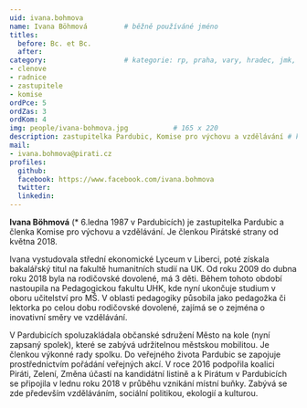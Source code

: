 ```yaml
---
uid: ivana.bohmova
name: Ivana Böhmová   		# běžně používáné jméno
titles:
  before: Bc. et Bc.
  after:
category:             		# kategorie: rp, praha, vary, hradec, jmk, senat
- clenove
- radnice
- zastupitele
- komise
ordPce: 5
ordZas: 3
ordKom: 4
img: people/ivana-bohmova.jpg           # 165 x 220
description: zastupitelka Pardubic, Komise pro výchovu a vzdělávání # kratký popis, max 160 znaků
mail:
- ivana.bohmova@pirati.cz
profiles:
  github:
  facebook: https://www.facebook.com/ivana.bohmova
  twitter:
  linkedin:
---
```


**Ivana Böhmová** (* 6.ledna 1987 v Pardubicích) je zastupitelka Pardubic a členka Komise pro výchovu a vzdělávání. Je členkou Pirátské strany od května 2018.

Ivana vystudovala střední ekonomické Lyceum v Liberci, poté získala bakalářský titul na fakultě humanitních studií na UK. Od roku 2009 do dubna roku 2018 byla na rodičovské dovolené, má 3 děti. Během tohoto období nastoupila na Pedagogickou fakultu UHK, kde nyní ukončuje studium v oboru učitelství pro MŠ. V oblasti pedagogiky působila jako pedagožka či lektorka po celou dobu rodičovské dovolené, zajímá se o zejména o inovativní směry ve vzdělávání.

V Pardubicích spoluzakládala občanské sdružení Město na kole (nyní zapsaný spolek), které se zabývá udržitelnou městskou mobilitou. Je členkou výkonné rady spolku. Do veřejného života Pardubic se zapojuje prostřednictvím pořádání veřejných akcí. V roce 2016 podpořila koalici Piráti, Zelení, Změna účastí na kandidátní listině a k Pirátum v Pardubicích se připojila v lednu roku 2018 v průběhu vznikání místní buňky. Zabývá se zde především vzděláváním, sociální politikou, ekologií a kulturou.
